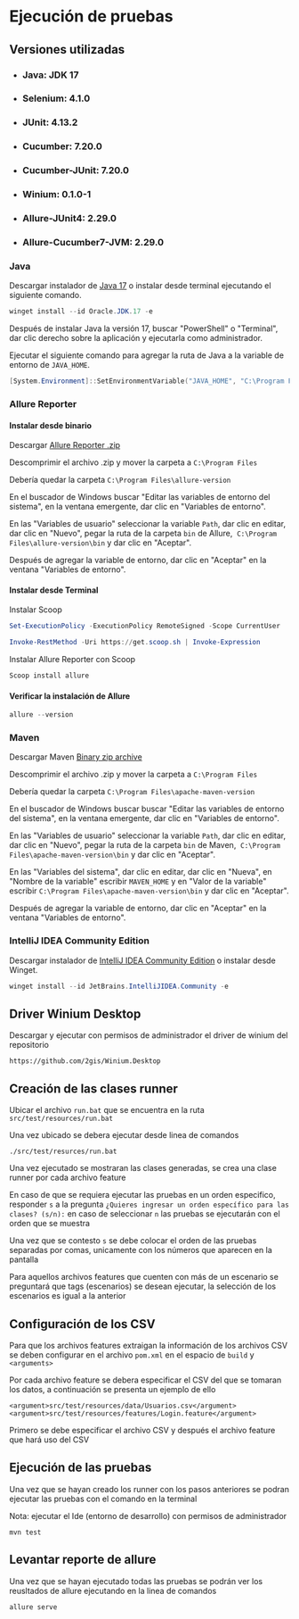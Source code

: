 # Ejecución de pruebas

## Versiones utilizadas

- ### Java: JDK 17
- ### Selenium: 4.1.0
- ### JUnit: 4.13.2
- ### Cucumber: 7.20.0
- ### Cucumber-JUnit: 7.20.0
- ### Winium: 0.1.0-1
- ### Allure-JUnit4: 2.29.0
- ### Allure-Cucumber7-JVM: 2.29.0

### Java

Descargar instalador de [Java 17](https://www.oracle.com/java/technologies/javase/jdk17-archive-downloads.html) o instalar desde terminal ejecutando el siguiente comando.

```powershell
winget install --id Oracle.JDK.17 -e
```

Después de instalar Java la versión 17, buscar "PowerShell" o "Terminal", dar clic derecho sobre la aplicación y ejecutarla como administrador.

Ejecutar el siguiente comando para agregar la ruta de Java a la variable de entorno de `JAVA_HOME`.

```powershell
[System.Environment]::SetEnvironmentVariable("JAVA_HOME", "C:\Program Files\Java\jdk-17", "Machine")
```

### Allure Reporter

#### Instalar desde binario

Descargar [Allure Reporter .zip](https://maven.apache.org/download.cgi)

Descomprimir el archivo .zip y mover la carpeta a `C:\Program Files`

Debería quedar la carpeta `C:\Program Files\allure-version`

En el buscador de Windows buscar "Editar las variables de entorno del sistema", en la ventana emergente, dar clic en "Variables de entorno".

En las "Variables de usuario" seleccionar la variable `Path`, dar clic en editar, dar clic en "Nuevo", pegar la ruta de la carpeta `bin` de Allure,  `C:\Program Files\allure-version\bin` y dar clic en "Aceptar".

Después de agregar la variable de entorno, dar clic en "Aceptar" en la ventana "Variables de entorno".

#### Instalar desde Terminal

Instalar Scoop

```powershell
Set-ExecutionPolicy -ExecutionPolicy RemoteSigned -Scope CurrentUser

Invoke-RestMethod -Uri https://get.scoop.sh | Invoke-Expression
```

Instalar Allure Reporter con Scoop

```powershell
Scoop install allure
```

#### Verificar la instalación de Allure

```powershell
allure --version
```

### Maven

Descargar Maven [Binary zip archive](https://maven.apache.org/download.cgi)

Descomprimir el archivo .zip y mover la carpeta a `C:\Program Files`

Debería quedar la carpeta `C:\Program Files\apache-maven-version`

En el buscador de Windows buscar buscar "Editar las variables de entorno del sistema", en la ventana emergente, dar clic en "Variables de entorno".

En las "Variables de usuario" seleccionar la variable `Path`, dar clic en editar, dar clic en "Nuevo", pegar la ruta de la carpeta `bin` de Maven,  `C:\Program Files\apache-maven-version\bin` y dar clic en "Aceptar".


En las "Variables del sistema", dar clic en editar, dar clic en "Nueva", en "Nombre de la variable" escribir `MAVEN_HOME` y en "Valor de la variable" escribir `C:\Program Files\apache-maven-version\bin` y dar clic en "Aceptar".

Después de agregar la variable de entorno, dar clic en "Aceptar" en la ventana "Variables de entorno".

### IntelliJ IDEA Community Edition

Descargar instalador de [IntelliJ IDEA Community Edition](https://www.jetbrains.com/idea/download/) o instalar desde Winget.

```powershell
winget install --id JetBrains.IntelliJIDEA.Community -e
```

## Driver Winium Desktop

Descargar y ejecutar con permisos de administrador el driver de winium del repositorio
````
https://github.com/2gis/Winium.Desktop
````

## Creación de las clases runner
Ubicar el archivo `run.bat` que se encuentra en la ruta `src/test/resources/run.bat`

Una vez ubicado se debera ejecutar desde linea de comandos

```shell
./src/test/resurces/run.bat
```
Una vez ejecutado se mostraran las clases generadas, se crea una clase runner por cada archivo feature

En caso de que se requiera ejecutar las pruebas en un orden especifico, responder `s` a la pregunta `¿Quieres ingresar un orden específico para las clases? (s/n):` en caso de seleccionar `n` las pruebas se ejecutarán con el orden que se muestra

Una vez que se contesto `s` se debe colocar el orden de las pruebas separadas por comas, unicamente con los números que aparecen en la pantalla

Para aquellos archivos features que cuenten con más de un escenario se preguntará que tags (escenarios) se desean ejecutar, la selección de los escenarios es igual a la anterior

## Configuración de los CSV

Para que los archivos features extraigan la información de los archivos CSV se deben configurar en el archivo `pom.xml` en el espacio de `build` y `<arguments>`

Por cada archivo feature se debera especificar el CSV del que se tomaran los datos, a continuación se presenta un ejemplo de ello

```shell
<argument>src/test/resources/data/Usuarios.csv</argument>
<argument>src/test/resources/features/Login.feature</argument>
```
Primero se debe especificar el archivo CSV y después el archivo feature que hará uso del CSV
## Ejecución de las pruebas 

Una vez que se hayan creado los runner con los pasos anteriores se podran ejecutar las pruebas con el comando en la terminal

Nota: ejecutar el Ide (entorno de desarrollo) con permisos de administrador 
```shell
mvn test
```

## Levantar reporte de allure
Una vez que se hayan ejecutado todas las pruebas se podrán ver los reusltados de allure ejecutando en la linea de comandos
```shell
allure serve
```

